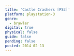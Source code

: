 ```yaml
---
title: 'Castle Crashers [PS3]'
platform: playstation-3
genre:
  - brawler
digital: true
physical: false
guide: false
pending: false
posted: 2014-02-13
---
```


